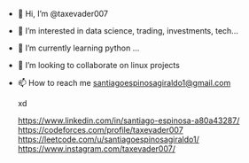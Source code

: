 - 👋 Hi, I’m @taxevader007
- 👀 I’m interested in data science, trading, investments, tech...
- 🌱 I’m currently learning python ...
- 💞️ I’m looking to collaborate on linux projects
- 📫 How to reach me santiagoespinosagiraldo1@gmail.com

  xd

  https://www.linkedin.com/in/santiago-espinosa-a80a43287/
  https://codeforces.com/profile/taxevader007
  https://leetcode.com/u/santiagoespinosagiraldo1/
  https://www.instagram.com/taxevader007/
  

<!---
taxevader007/taxevader007 is a ✨ special ✨ repository because its `README.md` (this file) appears on your GitHub profile.
You can click the Preview link to take a look at your changes.
--->
